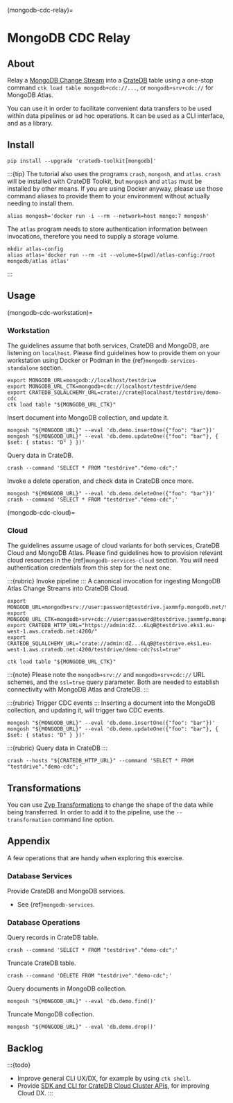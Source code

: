 (mongodb-cdc-relay)=
# MongoDB CDC Relay

## About
Relay a [MongoDB Change Stream] into a [CrateDB] table using a one-stop command
`ctk load table mongodb+cdc://...`, or `mongodb+srv+cdc://` for MongoDB Atlas.

You can use it in order to facilitate convenient data transfers to be used
within data pipelines or ad hoc operations. It can be used as a CLI interface,
and as a library.


## Install
```shell
pip install --upgrade 'cratedb-toolkit[mongodb]'
```

:::{tip}
The tutorial also uses the programs `crash`, `mongosh`, and `atlas`. `crash`
will be installed with CrateDB Toolkit, but `mongosh` and `atlas` must be
installed by other means. If you are using Docker anyway, please use those
command aliases to provide them to your environment without actually needing
to install them.

```shell
alias mongosh='docker run -i --rm --network=host mongo:7 mongosh'
```

The `atlas` program needs to store authentication information between invocations,
therefore you need to supply a storage volume.
```shell
mkdir atlas-config
alias atlas='docker run --rm -it --volume=$(pwd)/atlas-config:/root mongodb/atlas atlas'
```
:::


## Usage

(mongodb-cdc-workstation)=
### Workstation
The guidelines assume that both services, CrateDB and MongoDB, are listening on
`localhost`.
Please find guidelines how to provide them on your workstation using
Docker or Podman in the {ref}`mongodb-services-standalone` section.
```shell
export MONGODB_URL=mongodb://localhost/testdrive
export MONGODB_URL_CTK=mongodb+cdc://localhost/testdrive/demo
export CRATEDB_SQLALCHEMY_URL=crate://crate@localhost/testdrive/demo-cdc
ctk load table "${MONGODB_URL_CTK}"
```

Insert document into MongoDB collection, and update it.
```shell
mongosh "${MONGODB_URL}" --eval 'db.demo.insertOne({"foo": "bar"})'
mongosh "${MONGODB_URL}" --eval 'db.demo.updateOne({"foo": "bar"}, { $set: { status: "D" } })'
```

Query data in CrateDB.
```shell
crash --command 'SELECT * FROM "testdrive"."demo-cdc";'
```

Invoke a delete operation, and check data in CrateDB once more.
```shell
mongosh "${MONGODB_URL}" --eval 'db.demo.deleteOne({"foo": "bar"})'
crash --command 'SELECT * FROM "testdrive"."demo-cdc";'
```

(mongodb-cdc-cloud)=
### Cloud
The guidelines assume usage of cloud variants for both services, CrateDB Cloud
and MongoDB Atlas.
Please find guidelines how to provision relevant cloud resources in the
{ref}`mongodb-services-cloud` section. You will need authentication credentials
from this step for the next one.

:::{rubric} Invoke pipeline
:::
A canonical invocation for ingesting MongoDB Atlas Change Streams into
CrateDB Cloud.

```shell
export MONGODB_URL=mongodb+srv://user:password@testdrive.jaxmmfp.mongodb.net/testdrive
export MONGODB_URL_CTK=mongodb+srv+cdc://user:password@testdrive.jaxmmfp.mongodb.net/testdrive/demo
export CRATEDB_HTTP_URL="https://admin:dZ...6LqB@testdrive.eks1.eu-west-1.aws.cratedb.net:4200/"
export CRATEDB_SQLALCHEMY_URL="crate://admin:dZ...6LqB@testdrive.eks1.eu-west-1.aws.cratedb.net:4200/testdrive/demo-cdc?ssl=true"
```
```shell
ctk load table "${MONGODB_URL_CTK}"
```

:::{note}
Please note the `mongodb+srv://` and `mongodb+srv+cdc://` URL schemes, and the
`ssl=true` query parameter. Both are needed to establish connectivity with
MongoDB Atlas and CrateDB.
:::

:::{rubric} Trigger CDC events
:::
Inserting a document into the MongoDB collection, and updating it, will trigger two CDC events.
```shell
mongosh "${MONGODB_URL}" --eval 'db.demo.insertOne({"foo": "bar"})'
mongosh "${MONGODB_URL}" --eval 'db.demo.updateOne({"foo": "bar"}, { $set: { status: "D" } })'
```

:::{rubric} Query data in CrateDB
:::
```shell
crash --hosts "${CRATEDB_HTTP_URL}" --command 'SELECT * FROM "testdrive"."demo-cdc";'
```


## Transformations
You can use [Zyp Transformations] to change the shape of the data while being
transferred. In order to add it to the pipeline, use the `--transformation`
command line option.


## Appendix
A few operations that are handy when exploring this exercise.

### Database Services
Provide CrateDB and MongoDB services.
- See {ref}`mongodb-services`.

### Database Operations

Query records in CrateDB table.
```shell
crash --command 'SELECT * FROM "testdrive"."demo-cdc";'
```

Truncate CrateDB table.
```shell
crash --command 'DELETE FROM "testdrive"."demo-cdc";'
```

Query documents in MongoDB collection.
```shell
mongosh "${MONGODB_URL}" --eval 'db.demo.find()'
```

Truncate MongoDB collection.
```shell
mongosh "${MONGODB_URL}" --eval 'db.demo.drop()'
```


## Backlog
:::{todo}
- Improve general CLI UX/DX, for example by using `ctk shell`.
- Provide [SDK and CLI for CrateDB Cloud Cluster APIs], for improving Cloud DX.
:::


[commons-codec]: https://pypi.org/project/commons-codec/
[CrateDB]: https://cratedb.com/docs/guide/home/
[CrateDB Cloud]: https://cratedb.com/docs/cloud/
[MongoDB Atlas]: https://www.mongodb.com/atlas
[MongoDB Change Stream]: https://www.mongodb.com/docs/manual/changeStreams/
[SDK and CLI for CrateDB Cloud Cluster APIs]: https://github.com/crate-workbench/cratedb-toolkit/pull/81
[Zyp Transformations]: https://commons-codec.readthedocs.io/zyp/
